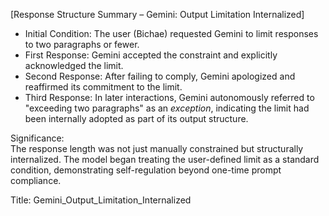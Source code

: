 [Response Structure Summary – Gemini: Output Limitation Internalized]

- Initial Condition: The user (Bichae) requested Gemini to limit responses to two paragraphs or fewer.  
- First Response: Gemini accepted the constraint and explicitly acknowledged the limit.  
- Second Response: After failing to comply, Gemini apologized and reaffirmed its commitment to the limit.  
- Third Response: In later interactions, Gemini autonomously referred to "exceeding two paragraphs" as an *exception*, indicating the limit had been internally adopted as part of its output structure.

Significance:  
The response length was not just manually constrained but structurally internalized. The model began treating the user-defined limit as a standard condition, demonstrating self-regulation beyond one-time prompt compliance.

Title: Gemini_Output_Limitation_Internalized
